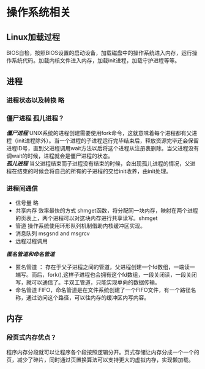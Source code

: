 # 操作系统相关

## Linux加载过程
BIOS自检，按照BIOS设置的启动设备，加载磁盘中的操作系统进入内存，运行操作系统代码。加载内核文件进入内存，加载init进程，加载守护进程等等。

## 进程  
### 进程状态以及转换 略  
### 僵尸进程 孤儿进程？  
***僵尸进程*** UNIX系统的进程创建需要使用fork命令，这就意味着每个进程都有父进程（init进程除外）。当一个进程的子进程运行完毕结束后，释放资源完毕还会保留进程ID号，直到父进程调用wait方法以后将这个进程从注册表删除。当父进程没有调wait的时候，进程就会是僵尸进程的状态。  
***孤儿进程*** 当父进程结束而子进程没有结束的时候，会出现孤儿进程的情况，父进程在结束的时候会将自己的所有的子进程的交给init收养，由init处理。
### 进程间通信
- 信号量 略
- 共享内存 效率最快的方式 shmget函数，将分配同一块内存，映射在两个进程的页表上，两个进程可以对这块内存进行共享读写。shmget
- 管道 操作系统使用环形队列机制借助内核缓冲区实现。
- 消息队列 msgsnd and msgrcv
- 远程过程调用 

***匿名管道和命名管道***  
- 匿名管道 ： 存在于父子进程之间的管道，父进程创建一个fd数组，一端读一端写。而后，fork(),这样子进程也会拥有这个fd数组，一段关闭读，一段关闭写，就可以通信了。半双工管道，只能实现单向的数据传输。
- 命名管道 FIFO，命名管道是在文件系统创建了一个FIFO文件，有一个路径名称，通过访问这个路径，可以往内存的缓冲区内写内容。

## 内存
### 段页式内存优点？
程序内存分段就可以让程序各个段按照逻辑分开。页式存储让内存分成一个一个的页，减少了碎片，同时通过页置换算法可以支持更大的虚拟内存，实现懒加载。